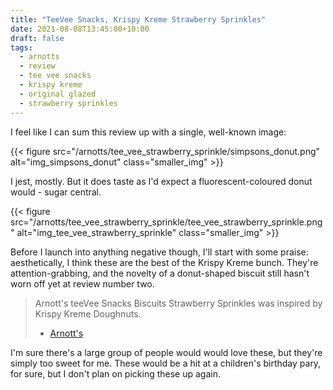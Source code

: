 ```yaml
---
title: "TeeVee Snacks, Krispy Kreme Strawberry Sprinkles"
date: 2021-08-08T13:45:00+10:00
draft: false
tags:
  - arnotts
  - review
  - tee vee snacks
  - krispy kreme
  - original glazed
  - strawberry sprinkles
---
```


I feel like I can sum this review up with a single, well-known image:

<!--more-->

{{< figure src="/arnotts/tee_vee_strawberry_sprinkle/simpsons_donut.png" alt="img_simpsons_donut" class="smaller_img" >}}

I jest, mostly. But it does taste as I'd expect a fluorescent-coloured donut would - sugar central.

{{< figure src="/arnotts/tee_vee_strawberry_sprinkle/tee_vee_strawberry_sprinkle.png" alt="img_tee_vee_strawberry_sprinkle" class="smaller_img" >}}

Before I launch into anything negative though, I'll start with some praise: aesthetically, I think these are the best of the Krispy Kreme bunch. They're attention-grabbing, and the novelty of a donut-shaped biscuit still hasn't worn off yet at review number two.

> Arnott's teeVee Snacks Biscuits Strawberry Sprinkles was inspired by Krispy Kreme Doughnuts.
>
> - [Arnott's][link-tee-vee-strawberry-sprinkles]

I'm sure there's a large group of people would would love these, but they're simply too sweet for me. These would be a hit at a children's birthday pary, for sure, but I don't plan on picking these up again.



[link-tee-vee-strawberry-sprinkles]: https://www.arnotts.com/products/chocolate-biscuits/teevee-snacks/chocolate-biscuits-teevee-snacks-arnotts-x-krispy-kreme-strawberry-sprinkles
